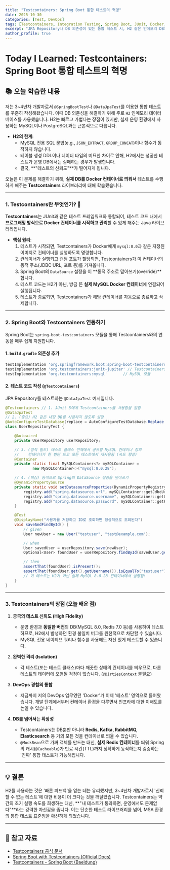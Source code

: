 ```yaml
---
title: "Testcontainers: Spring Boot 통합 테스트의 혁명"
date: 2025-10-30
categories: [Test, DevOps]
tags: [Testcontainers, Integration Testing, Spring Boot, JUnit, Docker, MySQL, TIL]
excerpt: "JPA Repository나 DB 의존성이 있는 통합 테스트 시, H2 같은 인메모리 DB의 한계를 알아보고, Testcontainers를 사용하여 실제 운영 환경과 '동일한' DB(MySQL)를 Docker 컨테이너로 띄워 테스트하는 방법을 학습합니다."
author_profile: true
---
```


# Today I Learned: Testcontainers: Spring Boot 통합 테스트의 혁명

## 📚 오늘 학습한 내용

저는 3~4년차 개발자로서 `@SpringBootTest`나 `@DataJpaTest`를 이용한 통합 테스트를 꾸준히 작성해왔습니다. 이때 DB 의존성을 해결하기 위해 주로 `H2` 인메모리 데이터베이스를 사용했습니다. H2는 빠르고 가볍다는 장점이 있지만, 실제 운영 환경에서 사용하는 MySQL이나 PostgreSQL과는 근본적으로 다릅니다.

-   **H2의 한계**:
    -   MySQL 전용 SQL 문법(e.g., `JSON_EXTRACT`, `GROUP_CONCAT`)이나 함수가 동작하지 않습니다.
    -   테이블 생성 DDL이나 데이터 타입의 미묘한 차이로 인해, H2에서는 성공한 테스트가 운영 DB에서는 실패하는 경우가 발생합니다.
    -   결국, **"테스트의 신뢰도"**가 떨어지게 됩니다.

오늘은 이 문제를 해결하기 위해, **실제 DB를 Docker 컨테이너로 띄워서** 테스트를 수행하게 해주는 **Testcontainers** 라이브러리에 대해 학습했습니다.

---

### 1. **Testcontainers란 무엇인가? 🐳**

**Testcontainers**는 JUnit과 같은 테스트 프레임워크와 통합되어, 테스트 코드 내에서 **프로그래밍 방식으로 Docker 컨테이너를 시작하고 관리**할 수 있게 해주는 Java 라이브러리입니다.

-   **핵심 원리**:
    1.  테스트가 시작되면, Testcontainers가 Docker에게 `mysql:8.0`과 같은 지정된 이미지로 컨테이너를 실행하도록 명령합니다.
    2.  컨테이너가 실행되고 랜덤 포트가 할당되면, Testcontainers가 이 컨테이너의 동적 주소(JDBC URL, 포트 등)를 가져옵니다.
    3.  Spring Boot의 `DataSource` 설정을 이 **동적 주소로 덮어쓰기(override)**합니다.
    4.  테스트 코드는 H2가 아닌, 방금 뜬 **실제 MySQL Docker 컨테이너**에 연결되어 실행됩니다.
    5.  테스트가 종료되면, Testcontainers가 해당 컨테이너를 자동으로 종료하고 삭제합니다.

---

### 2. **Spring Boot와 Testcontainers 연동하기**

Spring Boot는 `spring-boot-testcontainers` 모듈을 통해 Testcontainers와의 연동을 매우 쉽게 지원합니다.

#### **1. `build.gradle` 의존성 추가**
```groovy
testImplementation 'org.springframework.boot:spring-boot-testcontainers'
testImplementation 'org.testcontainers:junit-jupiter' // Testcontainers JUnit 5 지원
testImplementation 'org.testcontainers:mysql'       // MySQL 모듈
```

#### **2. 테스트 코드 작성 (`@Testcontainers`)**
JPA Repository를 테스트하는 `@DataJpaTest` 예시입니다.

```java
@Testcontainers // 1. JUnit 5에게 Testcontainers를 사용함을 알림
@DataJpaTest
// 2. (중요) H2 같은 내장 DB를 사용하지 않도록 설정
@AutoConfigureTestDatabase(replace = AutoConfigureTestDatabase.Replace.NONE) 
class UserRepositoryTest {

    @Autowired
    private UserRepository userRepository;

    // 3. (정적 필드) 테스트 클래스 전체에서 공유할 MySQL 컨테이너 정의
    //    컨테이너가 한 번만 뜨고 모든 테스트에서 재사용됨 (속도 향상)
    @Container
    private static final MySQLContainer<?> mySQLContainer = 
            new MySQLContainer<>("mysql:8.0.28");

    // 4. (핵심) 동적으로 Spring의 DataSource 설정을 덮어쓰기
    @DynamicPropertySource
    private static void setDatasourceProperties(DynamicPropertyRegistry registry) {
        registry.add("spring.datasource.url", mySQLContainer::getJdbcUrl);
        registry.add("spring.datasource.username", mySQLContainer::getUsername);
        registry.add("spring.datasource.password", mySQLContainer::getPassword);
    }

    @Test
    @DisplayName("사용자를 저장하고 ID로 조회하면 정상적으로 조회된다")
    void saveAndFindById() {
        // given
        User newUser = new User("testuser", "test@example.com");

        // when
        User savedUser = userRepository.save(newUser);
        Optional<User> foundUser = userRepository.findById(savedUser.getId());

        // then
        assertThat(foundUser).isPresent();
        assertThat(foundUser.get().getUsername()).isEqualTo("testuser");
        // 이 테스트는 H2가 아닌 실제 MySQL 8.0.28 컨테이너에서 실행됨!
    }
}
```

---

### 3. **Testcontainers의 장점 (오늘 배운 점)**

1.  **궁극의 테스트 신뢰도 (High Fidelity)**
    -   운영 환경과 **동일한 버전**의 DB(MySQL 8.0, Redis 7.0 등)를 사용하여 테스트하므로, H2에서 발생하던 환경 불일치 버그를 원천적으로 차단할 수 있습니다.
    -   MySQL 전용 네이티브 쿼리나 함수를 사용해도 자신 있게 테스트할 수 있습니다.

2.  **완벽한 격리 (Isolation)**
    -   각 테스트(또는 테스트 클래스)마다 깨끗한 상태의 컨테이너를 띄우므로, 다른 테스트의 데이터에 오염될 걱정이 없습니다. (`@DirtiesContext` 불필요)

3.  **DevOps 경험의 통합**
    -   지금까지 저의 DevOps 업무였던 'Docker'가 이제 '테스트' 영역으로 들어왔습니다. 개발 단계에서부터 컨테이너 환경을 다루면서 인프라에 대한 이해도를 높일 수 있습니다.

4.  **DB를 넘어서는 확장성**
    -   Testcontainers는 DB뿐만 아니라 **Redis, Kafka, RabbitMQ, Elasticsearch** 등 거의 모든 것을 컨테이너로 띄울 수 있습니다.
    -   `@MockBean`으로 가짜 객체를 만드는 대신, **실제 Redis 컨테이너**를 띄워 Spring의 캐시(`@Cacheable`)가 만료 시간(TTL)까지 정확하게 동작하는지 검증하는 '진짜' 통합 테스트가 가능해집니다.

---

## 💡 결론

H2를 사용하는 것은 '빠른 피드백'을 얻는 데는 유리했지만, 3~4년차 개발자로서 '신뢰할 수 없는 테스트'에 대한 비용이 더 크다는 것을 깨달았습니다. Testcontainers는 약간의 초기 실행 속도를 희생하는 대신, **"내 테스트가 통과하면, 운영에서도 문제없다"**라는 강력한 자신감을 줍니다. 이는 단순한 테스트 라이브러리를 넘어, MSA 환경의 통합 테스트 표준임을 확신하게 되었습니다.

---

## 🔗 참고 자료

-   [Testcontainers 공식 문서](https://www.testcontainers.org/)
-   [Spring Boot with Testcontainers (Official Docs)](https://docs.spring.io/spring-boot/docs/current/reference/html/features.html#features.testing.testcontainers)
-   [Testcontainers - Spring Boot (Baeldung)](https://www.baeldung.com/spring-boot-testcontainers)